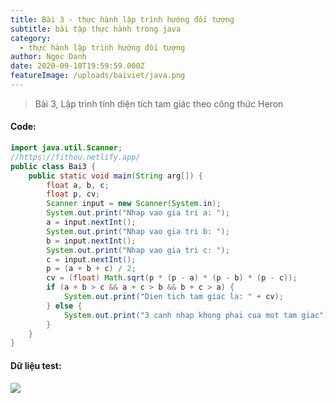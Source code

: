 ```yaml
---
title: Bài 3 - thực hành lập trình hướng đối tượng
subtitle: bài tập thực hành trong java
category:
  - thực hành lập trình hướng đối tượng
author: Ngọc Danh
date: 2020-09-10T19:59:59.000Z
featureImage: /uploads/baiviet/java.png
---
```


> Bài 3, Lập trình tính diện tích tam giác theo công thức Heron

#### Code:

```java
import java.util.Scanner;
//https://fithou.netlify.app/
public class Bai3 {
    public static void main(String arg[]) {
        float a, b, c;
        float p, cv;
        Scanner input = new Scanner(System.in);
        System.out.print("Nhap vao gia tri a: ");
        a = input.nextInt();
        System.out.print("Nhap vao gia tri b: ");
        b = input.nextInt();
        System.out.print("Nhap vao gia tri c: ");
        c = input.nextInt();
        p = (a + b + c) / 2;
        cv = (float) Math.sqrt(p * (p - a) * (p - b) * (p - c));
        if (a + b > c && a + c > b && b + c > a) {
            System.out.print("Dien tich tam giac la: " + cv);
        } else {
            System.out.print("3 canh nhap khong phai cua mot tam giac");
        }
    }
}
```

#### Dữ liệu test:

[![](https://1.bp.blogspot.com/-M40TMm_4pRU/XhXhUKJgX5I/AAAAAAAAbtk/8d51PQstjnMkyTUOHO9ciVuhfmQG3tAawCLcBGAsYHQ/s1600/3.1.png)](https://1.bp.blogspot.com/-M40TMm_4pRU/XhXhUKJgX5I/AAAAAAAAbtk/8d51PQstjnMkyTUOHO9ciVuhfmQG3tAawCLcBGAsYHQ/s1600/3.1.png)